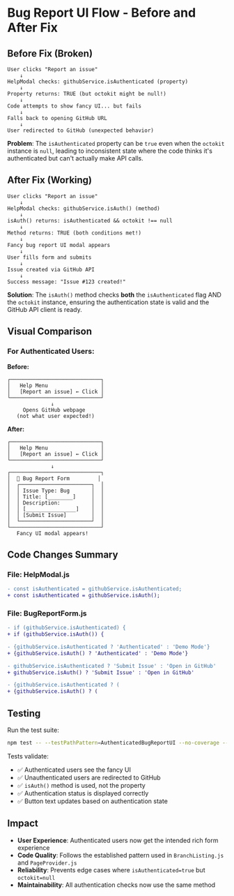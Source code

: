 # Bug Report UI Flow - Before and After Fix

## Before Fix (Broken)

```
User clicks "Report an issue"
    ↓
HelpModal checks: githubService.isAuthenticated (property)
    ↓
Property returns: TRUE (but octokit might be null!)
    ↓
Code attempts to show fancy UI... but fails
    ↓
Falls back to opening GitHub URL
    ↓
User redirected to GitHub (unexpected behavior)
```

**Problem**: The `isAuthenticated` property can be `true` even when the `octokit` instance is `null`, leading to inconsistent state where the code thinks it's authenticated but can't actually make API calls.

## After Fix (Working)

```
User clicks "Report an issue"
    ↓
HelpModal checks: githubService.isAuth() (method)
    ↓
isAuth() returns: isAuthenticated && octokit !== null
    ↓
Method returns: TRUE (both conditions met!)
    ↓
Fancy bug report UI modal appears
    ↓
User fills form and submits
    ↓
Issue created via GitHub API
    ↓
Success message: "Issue #123 created!"
```

**Solution**: The `isAuth()` method checks **both** the `isAuthenticated` flag AND the `octokit` instance, ensuring the authentication state is valid and the GitHub API client is ready.

## Visual Comparison

### For Authenticated Users:

**Before:**
```
┌─────────────────────────────┐
│   Help Menu                 │
│   [Report an issue] ← Click │
└─────────────────────────────┘
              ↓
     Opens GitHub webpage
   (not what user expected!)
```

**After:**
```
┌─────────────────────────────┐
│   Help Menu                 │
│   [Report an issue] ← Click │
└─────────────────────────────┘
              ↓
┌─────────────────────────────┐
│  🐛 Bug Report Form         │
│  ┌───────────────────────┐  │
│  │ Issue Type: Bug       │  │
│  │ Title: [________]     │  │
│  │ Description:          │  │
│  │ [________________]    │  │
│  │ [Submit Issue]        │  │
│  └───────────────────────┘  │
└─────────────────────────────┘
   Fancy UI modal appears!
```

## Code Changes Summary

### File: HelpModal.js
```diff
- const isAuthenticated = githubService.isAuthenticated;
+ const isAuthenticated = githubService.isAuth();
```

### File: BugReportForm.js
```diff
- if (githubService.isAuthenticated) {
+ if (githubService.isAuth()) {

- {githubService.isAuthenticated ? 'Authenticated' : 'Demo Mode'}
+ {githubService.isAuth() ? 'Authenticated' : 'Demo Mode'}

- githubService.isAuthenticated ? 'Submit Issue' : 'Open in GitHub'
+ githubService.isAuth() ? 'Submit Issue' : 'Open in GitHub'

- {githubService.isAuthenticated ? (
+ {githubService.isAuth() ? (
```

## Testing

Run the test suite:
```bash
npm test -- --testPathPattern=AuthenticatedBugReportUI --no-coverage --watchAll=false
```

Tests validate:
- ✅ Authenticated users see the fancy UI
- ✅ Unauthenticated users are redirected to GitHub
- ✅ `isAuth()` method is used, not the property
- ✅ Authentication status is displayed correctly
- ✅ Button text updates based on authentication state

## Impact

- **User Experience**: Authenticated users now get the intended rich form experience
- **Code Quality**: Follows the established pattern used in `BranchListing.js` and `PageProvider.js`
- **Reliability**: Prevents edge cases where `isAuthenticated=true` but `octokit=null`
- **Maintainability**: All authentication checks now use the same method
